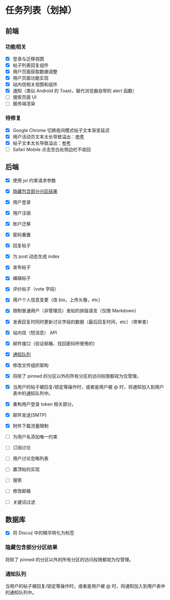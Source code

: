 # 任务列表（划掉）

## 前端

### 功能相关

- [X] 登录与迁移视图
- [X] 帖子列表回复组件
- [X] 用户页面获取数据调整
- [X] 用户页面功能实现
- [X] 站内信相关视图和组件
- [X] 通知（类似 Android 的 Toast，替代浏览器自带的 alert 函数）
- [ ] 搜索页面 UI
- [ ] 服务端渲染

### 待修复

- [X] Google Chrome 切换夜间模式帖子文本渐变延迟
- [X] 用户活动页文本太长导致溢出：[参考](https://seraintalk.ntzyz.io/m/59423df4ed4418798378ec20)
- [X] 帖子文本太长导致溢出：[参考](https://seraintalk.ntzyz.io/d/59423e06ed44187983799a3e)
- [ ] Safari Mobile 点击空白处侧边栏不收回

## 后端

- [x] 使用 joi 约束请求参数
- [x] [隐藏包含部分分区结果](#隐藏包含部分分区结果)
- [x] 用户登录
- [x] 用户注销
- [X] 账户迁移
- [x] 密码重置
- [x] 回复帖子
- [x] 为 post 动态生成 index
- [x] 发布帖子
- [x] 编辑帖子
- [x] 评价帖子（vote 字段）
- [x] 用户个人信息变更（改 bio，上传头像，etc）
- [x] 限制普通用户（非管理员）发帖的排版语言（仅限 Markdown）
- [X] 发表回复时同时更新讨论字段的数据（最后回复时间，etc）（带审查）
- [x] 站内信（短消息） API
- [X] 邮件接口（验证邮箱、找回密码所使用的）
- [x] [通知队列](#通知队列)
- [x] 修改文件组织架构
- [x] 将除了 pinned 的分区以外的所有分区的访问权限都视为仅管理。
- [x] 当用户的帖子被回复/锁定等操作时，或者是用户被 @ 时，将通知加入到用户表中的通知队列中。
- [x] 重构用户登录 token 相关部分。
- [x] 邮件发送(SMTP)
- [x] 附件下载流量限制
- [ ] 为用户名添加唯一约束
- [ ] 订阅讨论
- [ ] 用户讨论忽略列表
- [ ] 置顶帖的实现
- [ ] 搜索
- [ ] 修改邮箱
- [ ] 关键词过滤


## 数据库
- [X] 将 Discuz 中的精华转化为标签 

### 隐藏包含部分分区结果

将除了 pinned 的分区以外的所有分区的访问权限都视为仅管理。

### 通知队列

当用户的帖子被回复/锁定等操作时，或者是用户被 @ 时，将通知加入到用户表中的通知队列中。

